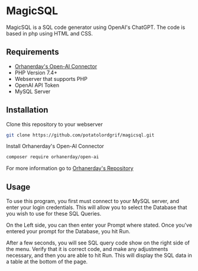 
# MagicSQL

MagicSQL is a SQL code generator using OpenAI's ChatGPT. The code is based in php using HTML and CSS.



## Requirements
* [Orhanerday's Open-AI Connector](https://github.com/orhanerday/open-ai)
* PHP Version 7.4+
* Webserver that supports PHP
* OpenAI API Token
* MySQL Server
## Installation
Clone this repository to your webserver
```bash
git clone https://github.com/potatolordgrif/magicsql.git
```
Install Orhanerday's Open-AI Connector
```bash
composer require orhanerday/open-ai
```
For more information go to [Orhanerday's Repository](https://github.com/orhanerday/open-ai)

## Usage
To use this program, you first must connect to your MySQL server, and enter your login credentials. This will allow you to select the Database that you wish to use for these SQL Queries.

On the Left side, you can then enter your Prompt where stated. Once you've entered your prompt for the Database, you hit Run.

After a few seconds, you will see SQL query code show on the right side of the menu. Verify that it is correct code, and make any adjustments necessary, and then you are able to hit Run. This will display the SQL data in a table at the bottom of the page.

